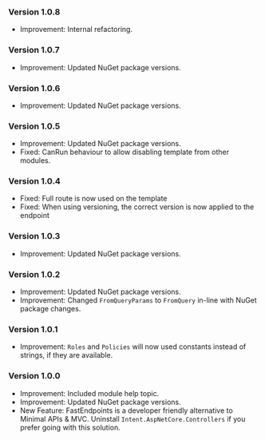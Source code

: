 ### Version 1.0.8

- Improvement: Internal refactoring.

### Version 1.0.7

- Improvement: Updated NuGet package versions.

### Version 1.0.6

- Improvement: Updated NuGet package versions.

### Version 1.0.5

- Improvement: Updated NuGet package versions.
- Fixed: CanRun behaviour to allow disabling template from other modules.

### Version 1.0.4

- Fixed: Full route is now used on the template
- Fixed: When using versioning, the correct version is now applied to the endpoint


### Version 1.0.3

- Improvement: Updated NuGet package versions.

### Version 1.0.2

- Improvement: Updated NuGet package versions.
- Improvement: Changed `FromQueryParams` to `FromQuery` in-line with NuGet package changes.

### Version 1.0.1

- Improvement: `Roles` and `Policies` will now used constants instead of strings, if they are available.

### Version 1.0.0

- Improvement: Included module help topic.
- Improvement: Updated NuGet package versions.
- New Feature: FastEndpoints is a developer friendly alternative to Minimal APIs & MVC. Uninstall `Intent.AspNetCore.Controllers` if you prefer going with this solution.
